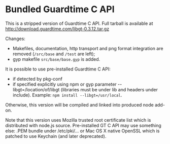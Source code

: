 # Bundled Guardtime C API

This is a stripped version of Guardtime C API. Full tarball is available at http://download.guardtime.com/libgt-0.3.12.tar.gz

Changes:

  - Makefiles, documentation, http transport and png format integration are removed (`/src/base` and `/test` are left);
  - gyp makefile `src/base/base.gyp` is added.

It is possible to use pre-installed Guardtime C API:

 - if detected by pkg-conf
 - if specified explicitly using npm or gyp parameter --libgt=/location/of/libgt (libraries must be under lib and headers under include). Example: `npm install --libgt=/usr/local`.

Otherwise, this version will be compiled and linked into produced node add-on.

Note that this version uses Mozilla trusted root certificate list which is distributed with node.js source. Pre-installed GT C API may use something else: .PEM bundle under /etc/pki/... or Mac OS X native OpenSSL which is patched to use Keychain (and later deprecated).
